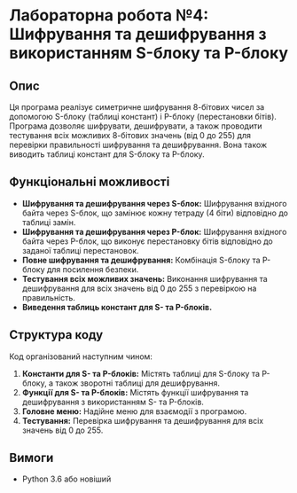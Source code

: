 # Лабораторна робота №4: Шифрування та дешифрування з використанням S-блоку та P-блоку

## Опис

Ця програма реалізує симетричне шифрування 8-бітових чисел за допомогою S-блоку (таблиці констант) і P-блоку (перестановки бітів). Програма дозволяє шифрувати, дешифрувати, а також проводити тестування всіх можливих 8-бітових значень (від 0 до 255) для перевірки правильності шифрування та дешифрування. Вона також виводить таблиці констант для S-блоку та P-блоку.

## Функціональні можливості

- **Шифрування та дешифрування через S-блок:** Шифрування вхідного байта через S-блок, що замінює кожну тетраду (4 біти) відповідно до таблиці замін.
- **Шифрування та дешифрування через P-блок:** Шифрування вхідного байта через P-блок, що виконує перестановку бітів відповідно до заданої таблиці перестановок.
- **Повне шифрування та дешифрування:** Комбінація S-блоку та P-блоку для посилення безпеки.
- **Тестування всіх можливих значень:** Виконання шифрування та дешифрування для всіх значень від 0 до 255 з перевіркою на правильність.
- **Виведення таблиць констант для S- та P-блоків.**

## Структура коду

Код організований наступним чином:

1. **Константи для S- та P-блоків:** Містять таблиці для S-блоку та P-блоку, а також зворотні таблиці для дешифрування.
2. **Функції для S- та P-блоків:** Містять функції шифрування та дешифрування з використанням S- та P-блоків.
3. **Головне меню:** Надійне меню для взаємодії з програмою.
4. **Тестування:** Перевірка шифрування та дешифрування для всіх значень від 0 до 255.

## Вимоги

- Python 3.6 або новіший
